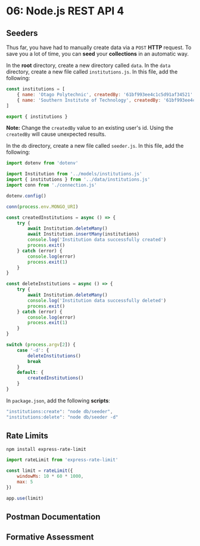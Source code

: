 # 06: Node.js REST API 4

## Seeders

Thus far, you have had to manually create data via a `POST` **HTTP** request. To save you a lot of time, you can **seed** your **collections** in an automatic way.

In the **root** directory, create a new directory called `data`. In the `data` directory, create a new file called `institutions.js`. In this file, add the following:

```javascript
const institutions = [
    { name: 'Otago Polytechnic', createdBy: '61bf993ee4c1c5d91af34521' },
    { name: 'Southern Institute of Technology', createdBy: '61bf993ee4c1c5d91af34521' }
]

export { institutions }
```

**Note:** Change the `createdBy` value to an existing user's id. Using the `createdBy` will cause unexpected results.

In the `db` directory, create a new file called `seeder.js`. In this file, add the following:

```javascript
import dotenv from 'dotenv'

import Institution from '../models/institutions.js'
import { institutions } from '../data/institutions.js'
import conn from './connection.js'

dotenv.config()

conn(process.env.MONGO_URI)

const createdInstitutions = async () => {
    try {
        await Institution.deleteMany() 
        await Institution.insertMany(institutions) 
        console.log('Institution data successfully created')
        process.exit()
    } catch (error) {
        console.log(error)
        process.exit(1)
    }
}

const deleteInstitutions = async () => {
    try {
        await Institution.deleteMany()
        console.log('Institution data successfully deleted')
        process.exit()
    } catch (error) {
        console.log(error)
        process.exit(1)
    }
}

switch (process.argv[2]) {
    case '-d': {
        deleteInstitutions()
        break
    }
    default: {
        createdInstitutions()
    }
}
```

In `package.json`, add the following **scripts**:

```javascript
"institutions:create": "node db/seeder",
"institutions:delete": "node db/seeder -d"
```

## Rate Limits

`npm install express-rate-limit`

```javascript
import rateLimit from 'express-rate-limit'
```

```javascript
const limit = rateLimit({
    windowMs: 10 * 60 * 1000,
    max: 5
})
```

```javascript
app.use(limit)
```

## Postman Documentation

## Formative Assessment
